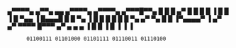 ▄▀▀▀▀▄ ▄▀▀▄ ▄▄ ▄▀▀▀▀▄ ▄▀▀▀▀▄ ▄▀▀▀█▀▀▄
█ █ █ ▄▀ █ █ █ █ ▐ █ █ ▐
█ ▀▄▄ ▐ █▄▄▄█ █ █ ▀▄ ▐ █
█ █ █ █ █ ▀▄ ▄▀ ▀▄ █ █
▐▀▄▄▄▄▀ ▐ ▄▀ ▄▀ ▀▀▀▀ █▀▀▀ ▄▀ ▄ ▄ ▄
▐ █ █ ▐ █
▐ ▐ ▐
 
          01100111 01101000 01101111 01110011 01110100 
